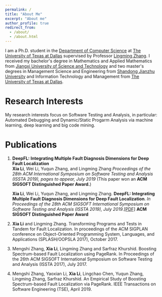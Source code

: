 ```yaml
---
permalink: /
title: "About Me"
excerpt: "About me"
author_profile: true
redirect_from: 
  - /about/
  - /about.html
---
```

I am a Ph.D. student in the [Department of Computer Science](http://cs.utdallas.edu/) at [The University of Texas at Dallas](https://www.utdallas.edu/) supervised by Professor [Lingming Zhang](https://personal.utdallas.edu/~lxz144130/). I received my bachelor's degree in Mathematics and Applied Mathematics from [Jiangxi University of Science and Technology](http://e.jxust.edu.cn/) and two master's degrees in Management Science and Engineering from [Shandong Jianzhu University](https://xwzx2016.sdjzu.edu.cn/english/) and Information Technology and Management from [The University of Texas at Dallas](https://www.utdallas.edu/).

Research Interests
======
My research interests focus on Software Testing and Analysis, in particular: Automated Debugging and Dynamic/Static Progarm Analysis via machine learning, deep learning and big code mining.

Publications
======
1. **DeepFL: Integrating Multiple Fault Diagnosis Dimensions for Deep Fault Localization**   
**Xia Li**, Wei Li, Yuqun Zhang, and Lingming Zhang
*Proceedings of the 28th ACM International Symposium on Software Testing and Analysis (ISSTA 2019), pages to appear, July 2019*
(This paper won an **ACM SIGSOFT Distinguished Paper Award.**) 





   
   **Xia Li**, Wei Li, Yuqun Zhang, and Lingming Zhang. **DeepFL: Integrating Multiple Fault Diagnosis Dimensions for Deep Fault Localization**. *In Proceedings of the 28th ACM SIGSOFT International Symposium on Software Testing and Analysis (ISSTA 2019), July 2019*.[[PDF]](https://lx0704.github.io/files/paper1.pdf) **ACM SIGSOFT Distinguished Paper Award**

2. **Xia Li** and Lingming Zhang. Transforming Programs and Tests in Tandem for Fault Localization. In proceedings of the ACM SIGPLAN conference on Object-Oriented Programming System, Languages, and Applications (SPLASH/OOPSLA 2017), October 2017.

3. Mengshi Zhang, **Xia Li**, Lingming Zhang and Sarfraz Khurshid. Boosting Spectrum-based Fault Localization using PageRank. In Proceedings of the 26th ACM SIGSOFT International Symposium on Software Testing and Analysis (ISSTA 2017), July 2017. 

4. Mengshi Zhang, Yaoxian Li, **Xia Li**, Lingchao Chen, Yuqun Zhang, Lingming Zhang, Sarfraz Khurshid. An Empirical Study of Boosting Spectrum-based Fault Localization via PageRank. IEEE Transactions on Software Engineering (TSE), April 2019.


